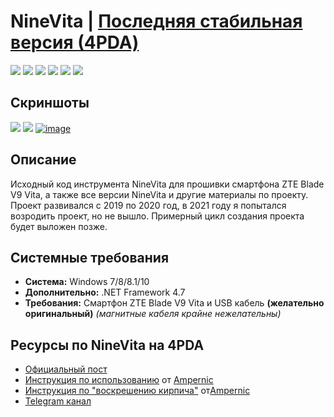 # NineVita | [Последняя стабильная версия (4PDA)](https://4pda.to/forum/index.php?act=findpost&pid=91409816&anchor=Spoil-91409816-3)

[![](https://img.shields.io/badge/OS-Windows-informational?logo=windows)](https://github.com/Zalexanninev15/NineVita)
[![](https://img.shields.io/badge/.NET-Framework_4.7-4E2ACD.svg)](https://dotnet.microsoft.com/download/dotnet-framework/net47)
[![](https://img.shields.io/badge/written_on-CSharp-239120.svg?logo=csharp)](https://github.com/Zalexanninev15/NineVita)
[![](https://img.shields.io/badge/release-v3.11-blue.svg)](https://4pda.to/forum/index.php?act=findpost&pid=91409816&anchor=Spoil-91409816-3) 
[![](https://img.shields.io/badge/downloads-275+-CEA71A.svg)](https://4pda.to/forum/index.php?act=findpost&pid=91409816&anchor=Spoil-91409816-3)
[![](https://img.shields.io/badge/license-MIT-blue.svg)](LICENSE)

## Скриншоты

![](https://ds-blobs-1.cdn.devapps.ru/18986988.png)
![](https://ds-blobs-1.cdn.devapps.ru/18987251.png)
<a href="https://ibb.co/g64nV3x"><img src="https://i.ibb.co/ZN2ZmV0/image.png" alt="image" border="0"></a>

## Описание

Исходный код инструмента NineVita для прошивки смартфона ZTE Blade V9 Vita, а также все версии NineVita и другие материалы по проекту. Проект развивался с 2019 по 2020 год, в 2021 году я попытался возродить проект, но не вышло. Примерный цикл создания проекта будет выложен позже.

## Системные требования

* **Система:** Windows 7/8/8.1/10
* **Дополнительно:** .NET Framework 4.7
* **Требования:** Смартфон ZTE Blade V9 Vita и USB кабель **(желательно оригинальный)** _(магнитные кабеля крайне нежелательны)_

## Ресурсы по NineVita на 4PDA

* [Официальный пост](https://4pda.to/forum/index.php?s=&showtopic=952274&view=findpost&p=91409816)
* [Инструкция по использованию](https://4pda.to/forum/index.php?showtopic=952274&st=1160#entry93481168) от [Ampernic](https://4pda.to/forum/index.php?showuser=8633511)
* [Инструкция по "воскрешению кирпича"](https://4pda.to/forum/index.php?s=&showtopic=952274&view=findpost&p=94081175) от[Ampernic](https://4pda.to/forum/index.php?showuser=8633511)
* [Telegram канал](https://t.me/ZTEBV9VitaNews)
